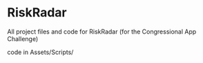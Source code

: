 # RiskRadar
 All project files and code for RiskRadar (for the Congressional App Challenge)

code in Assets/Scripts/
